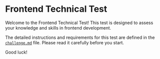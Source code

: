 # Frontend Technical Test

Welcome to the Frontend Technical Test! This test is designed to assess your knowledge and skills in frontend development.

The detailed instructions and requirements for this test are defined in the [`challenge.md`](/challenge.md) file. Please read it carefully before you start.

Good luck!
